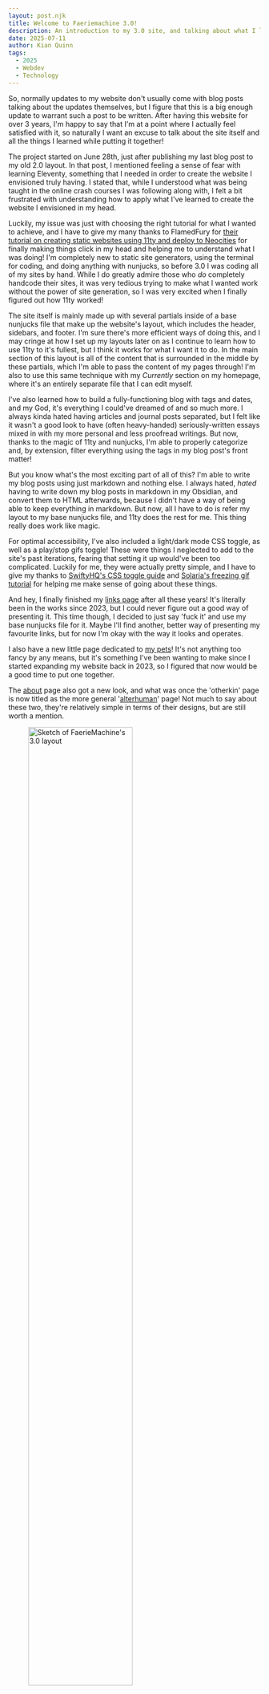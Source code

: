 ```yaml
---
layout: post.njk
title: Welcome to Faeriemachine 3.0!
description: An introduction to my 3.0 site, and talking about what I learned along the way!
date: 2025-07-11
author: Kian Quinn
tags:
  - 2025
  - Webdev
  - Technology
---
```


So, normally updates to my website don't usually come with blog posts talking about the updates themselves, but I figure that this is a big enough update to warrant such a post to be written. After having this website for over 3 years, I'm happy to say that I'm at a point where I actually feel satisfied with it, so naturally I want an excuse to talk about the site itself and all the things I learned while putting it together!

The project started on June 28th, just after publishing my last blog post to my old 2.0 layout. In that post, I mentioned feeling a sense of fear with learning Eleventy, something that I needed in order to create the website I envisioned truly having. I stated that, while I understood what was being taught in the online crash courses I was following along with, I felt a bit frustrated with understanding how to apply what I've learned to create the website I envisioned in my head.

Luckily, my issue was just with choosing the right tutorial for what I wanted to achieve, and I have to give my many thanks to FlamedFury for [their tutorial on creating static websites using 11ty and deploy to Neocities](https://flamedfury.com/guides/11ty-homepage-neocities/) for finally making things click in my head and helping me to understand what I was doing! I'm completely new to static site generators, using the terminal for coding, and doing anything with nunjucks, so before 3.0 I was coding all of my sites by hand. While I do greatly admire those who *do* completely handcode their sites, it was very tedious trying to make what I wanted work without the power of site generation, so I was very excited when I finally figured out how 11ty worked!

The site itself is mainly made up with several partials inside of a base nunjucks file that make up the website's layout, which includes the header, sidebars, and footer. I'm sure there's more efficient ways of doing this, and I may cringe at how I set up my layouts later on as I continue to learn how to use 11ty to it's fullest, but I think it works for what I want it to do. In the main section of this layout is all of the content that is surrounded in the middle by these partials, which I'm able to pass the content of my pages through! I'm also to use this same technique with my *Currently* section on my homepage, where it's an entirely separate file that I can edit myself. 

I've also learned how to build a fully-functioning blog with tags and dates, and my God, it's everything I could've dreamed of and so much more. I always kinda hated having articles and journal posts separated, but I felt like it wasn't a good look to have (often heavy-handed) seriously-written essays mixed in with my more personal and less proofread writings. But now, thanks to the magic of 11ty and nunjucks, I'm able to properly categorize and, by extension, filter everything using the tags in my blog post's front matter! 

But you know what's the most exciting part of all of this? I'm able to write my blog posts using just markdown and nothing else. I always hated, *hated* having to write down my blog posts in markdown in my Obsidian, and convert them to HTML afterwards, because I didn't have a way of being able to keep everything in markdown. But now, all I have to do is refer my layout to my base nunjucks file, and 11ty does the rest for me. This thing really does work like magic.

For optimal accessibility, I've also included a light/dark mode CSS toggle, as well as a play/stop gifs toggle! These were things I neglected to add to the site's past iterations, fearing that setting it up would've been too complicated. Luckily for me, they were actually pretty simple, and I have to give my thanks to [SwiftyHQ's CSS toggle guide](https://swiftyshq.neocities.org/blog/2025-06-29-Style-Switching-Creating-Themes/) and [Solaria's freezing gif tutorial](https://solaria.neocities.org/guides/gifpausetut) for helping me make sense of going about these things.

And hey, I finally finished my [links page](/links) after all these years! It's literally been in the works since 2023, but I could never figure out a good way of presenting it. This time though, I decided to just say 'fuck it' and use my base nunjucks file for it. Maybe I'll find another, better way of presenting my favourite links, but for now I'm okay with the way it looks and operates.
 
I also have a new little page dedicated to [my pets](/pets)! It's not anything too fancy by any means, but it's something I've been wanting to make since I started expanding my website back in 2023, so I figured that now would be a good time to put one together. 

The [about](/about) page also got a new look, and what was once the 'otherkin' page is now titled as the more general '[alterhuman](/alterhuman)' page! Not much to say about these two, they're relatively simple in terms of their designs, but are still worth a mention. 

<figure>
<img src="../../../img/blog/posts/ver3layoutsketch.jpg" width="70%" alt="Sketch of FaerieMachine's 3.0 layout">
<figcaption>The initial sketch I drew of what I wanted for FaerieMachine's 3.0 layout.</figcaption>
</figure>

I think my favourite little detail on the entire site is my Last.FM scrobbles tracker. [This is not my own code](https://prashant.me/development/2018/03/04/creating-a-web-widget-to-get-currently-playing-song-tracks-using-lastfm.html), but I did edit the CSS to look more like how I wanted it to, and part of this was the little spinning CD gif peaking out from behind the album cover. I had this idea planned back when I drew up my first initial sketches of 3.0's layout, and it was something I really wanted to try out. Admittedly, it took me a good bit of finagling to get it to look right on all screen sizes, but it works great and looks awesome! 

While this blog post is meant to celebrate the release of layout 3.0, I have to admit that it's not entirely done, and there's still a lot that I need to do before it's entirely finished. For starters, I'm wanting to recode my entire music shrine from the ground up, since I didn't originally build it with semantic HTML. My ~~super secret~~ James character shrine page is also due for some fixing up, and part of me just wants to start from scratch, or at least pick apart what I can keep and toss what I can't. I know that redoing these pages isn't going to be *that* difficult, and might even make things much easier in the longrun, but as it stands I'm starting to run a little bit thin on my energy for coding after everything I've worked on in the past few weeks. I'm also thinking of redoing my pages dedicated to my partner Ghost, and my friend Hyde, since both of them were built early into my coding journey and never really got any proper updates beyond some aesthetic changes. 

And yes, the thrift log is still down because I'm still very unhappy with my past iteration of it. I have it saved, so I won't delete any of the past entries I had on it. But I want it to look a hell of a lot better than it used to, because it looked painfully amateur compared to my current coding work.

The picture log page is also still something I'm trying to figure out, specifically with how I want everything presented. I don't even know if I want it to use my base layout and go for something entirely unique or not! I haven't forgotten about it, I just truly don't know what to do with it yet... 

I also have a bunch of future editions to the website to look out for, including (but not limited to); archive pages, a wishlist page, a recipes page, more shrines, and so, so much more. Even as I finish parts of the site, it will always be a work-in-progress, and I'm coming to terms with the fact that something as big as a personal website with all kinds of content on it is a huge task that doesn't need to be finished and polished right away. I'm learning the art of taking things one day, one step at a time. 

With all that said, I hope you all will enjoy what 3.0 has to offer! Next on my to-do list is to revamp my [art site](tri4ge.icu) to fit my current coding skills, as I've learned a ton from rebuilding this site, and want it to be the best it possibly can be.